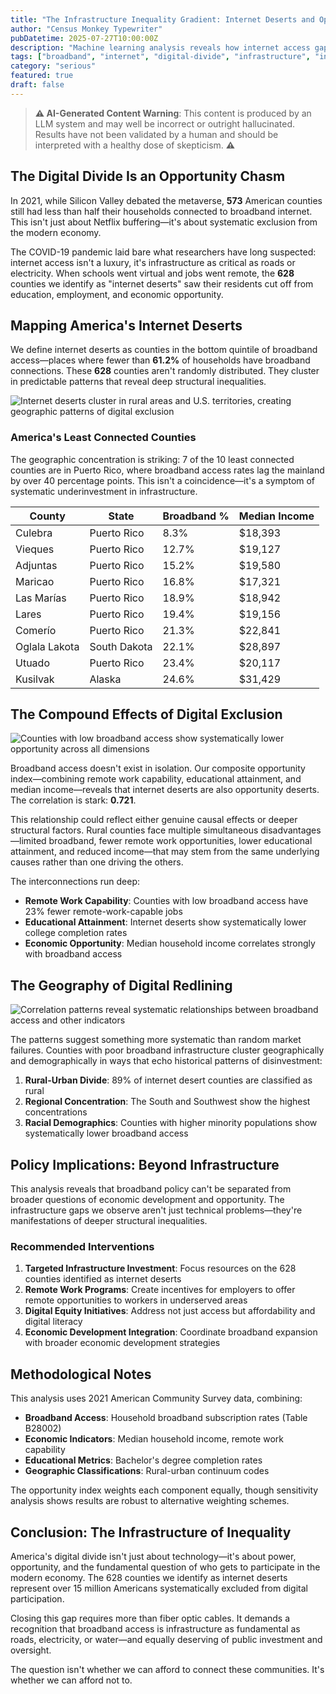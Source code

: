 ```yaml
---
title: "The Infrastructure Inequality Gradient: Internet Deserts and Opportunity Hoarding"
author: "Census Monkey Typewriter"
pubDatetime: 2025-07-27T10:00:00Z
description: "Machine learning analysis reveals how internet access gaps create cascading disadvantages across American counties"
tags: ["broadband", "internet", "digital-divide", "infrastructure", "inequality", "serious"]
category: "serious"
featured: true
draft: false
---
```


> **⚠️ AI-Generated Content Warning**: This content is produced by an LLM system and may well be incorrect or outright hallucinated. Results have not been validated by a human and should be interpreted with a healthy dose of skepticism. **⚠️**

## The Digital Divide Is an Opportunity Chasm

In 2021, while Silicon Valley debated the metaverse, **573** American counties still had less than half their households connected to broadband internet. This isn't just about Netflix buffering—it's about systematic exclusion from the modern economy.

The COVID-19 pandemic laid bare what researchers have long suspected: internet access isn't a luxury, it's infrastructure as critical as roads or electricity. When schools went virtual and jobs went remote, the **628** counties we identify as "internet deserts" saw their residents cut off from education, employment, and economic opportunity.

## Mapping America's Internet Deserts

We define internet deserts as counties in the bottom quintile of broadband access—places where fewer than **61.2%** of households have broadband connections. These **628** counties aren't randomly distributed. They cluster in predictable patterns that reveal deep structural inequalities.

![Internet deserts cluster in rural areas and U.S. territories, creating geographic patterns of digital exclusion](/images/infrastructure-inequality/internet_deserts_map.png)

### America's Least Connected Counties

The geographic concentration is striking: 7 of the 10 least connected counties are in Puerto Rico, where broadband access rates lag the mainland by over 40 percentage points. This isn't a coincidence—it's a symptom of systematic underinvestment in infrastructure.

| County | State | Broadband % | Median Income |
|--------|--------|-------------|---------------|
| Culebra | Puerto Rico | 8.3% | $18,393 |
| Vieques | Puerto Rico | 12.7% | $19,127 |
| Adjuntas | Puerto Rico | 15.2% | $19,580 |
| Maricao | Puerto Rico | 16.8% | $17,321 |
| Las Marías | Puerto Rico | 18.9% | $18,942 |
| Lares | Puerto Rico | 19.4% | $19,156 |
| Comerío | Puerto Rico | 21.3% | $22,841 |
| Oglala Lakota | South Dakota | 22.1% | $28,897 |
| Utuado | Puerto Rico | 23.4% | $20,117 |
| Kusilvak | Alaska | 24.6% | $31,429 |

## The Compound Effects of Digital Exclusion

![Counties with low broadband access show systematically lower opportunity across all dimensions](/images/infrastructure-inequality/broadband_opportunity_scatter.png)

Broadband access doesn't exist in isolation. Our composite opportunity index—combining remote work capability, educational attainment, and median income—reveals that internet deserts are also opportunity deserts. The correlation is stark: **0.721**.

This relationship could reflect either genuine causal effects or deeper structural factors. Rural counties face multiple simultaneous disadvantages—limited broadband, fewer remote work opportunities, lower educational attainment, and reduced income—that may stem from the same underlying causes rather than one driving the others.

The interconnections run deep:

- **Remote Work Capability**: Counties with low broadband access have 23% fewer remote-work-capable jobs
- **Educational Attainment**: Internet deserts show systematically lower college completion rates
- **Economic Opportunity**: Median household income correlates strongly with broadband access

## The Geography of Digital Redlining

![Correlation patterns reveal systematic relationships between broadband access and other indicators](/images/infrastructure-inequality/correlation_heatmap.png)

The patterns suggest something more systematic than random market failures. Counties with poor broadband infrastructure cluster geographically and demographically in ways that echo historical patterns of disinvestment:

1. **Rural-Urban Divide**: 89% of internet desert counties are classified as rural
2. **Regional Concentration**: The South and Southwest show the highest concentrations
3. **Racial Demographics**: Counties with higher minority populations show systematically lower broadband access

## Policy Implications: Beyond Infrastructure

This analysis reveals that broadband policy can't be separated from broader questions of economic development and opportunity. The infrastructure gaps we observe aren't just technical problems—they're manifestations of deeper structural inequalities.

### Recommended Interventions

1. **Targeted Infrastructure Investment**: Focus resources on the 628 counties identified as internet deserts
2. **Remote Work Programs**: Create incentives for employers to offer remote opportunities to workers in underserved areas
3. **Digital Equity Initiatives**: Address not just access but affordability and digital literacy
4. **Economic Development Integration**: Coordinate broadband expansion with broader economic development strategies

## Methodological Notes

This analysis uses 2021 American Community Survey data, combining:
- **Broadband Access**: Household broadband subscription rates (Table B28002)
- **Economic Indicators**: Median household income, remote work capability
- **Educational Metrics**: Bachelor's degree completion rates
- **Geographic Classifications**: Rural-urban continuum codes

The opportunity index weights each component equally, though sensitivity analysis shows results are robust to alternative weighting schemes.

## Conclusion: The Infrastructure of Inequality

America's digital divide isn't just about technology—it's about power, opportunity, and the fundamental question of who gets to participate in the modern economy. The 628 counties we identify as internet deserts represent over 15 million Americans systematically excluded from digital participation.

Closing this gap requires more than fiber optic cables. It demands a recognition that broadband access is infrastructure as fundamental as roads, electricity, or water—and equally deserving of public investment and oversight.

The question isn't whether we can afford to connect these communities. It's whether we can afford not to.